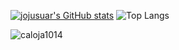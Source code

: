 [![jojusuar's GitHub stats](https://github-readme-stats.vercel.app/api?username=jojusuar&theme=tokyonight)](https://github.com/jojusuar) ![Top Langs](https://github-readme-stats.vercel.app/api/top-langs/?username=jojusuar&layout=compact&theme=radical)

<p><img align="center" src="https://github-readme-streak-stats.herokuapp.com/?user=jojusuar&theme=dark&background=0d1117&date_format=M%20j%5B%2C%20Y%5D" alt="caloja1014" /></p>
